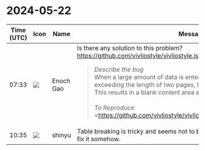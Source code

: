 # 2024-05-22

|Time (UTC)|Icon|Name|Message|
|---|---|---|---|
|07:33|![](https://avatars.slack-edge.com/2024-05-15/7125002848210_421dd36c25f7f0413238_72.jpg)|Enoch Gao|Is there any solution to this problem? <https://github.com/vivliostyle/vivliostyle.js/issues/1326><br><blockquote>*Describe the bug*  <br>When a large amount of data is entered into a 'td' cell within a table, exceeding the length of two pages, the table automatically paginates. This results in a blank content area above the table.<br><br>*To Reproduce*  <br><https://github.com/vivliostyle/vivliostyle.js/files/15281278/table_bug.txt|table_bug.txt>  <br><https://vivliostyle.org/viewer/#src=data:,%3C!DOCTYPE%20html%3E%20%3Chtml%20lang=%22en%22%3E%20%20%20%3Chead%3E%20%20%20%20%20%3Cmeta%20charset=%22UTF-8%22%20/%3E%20%20%20%20%20%3Cmeta%20name=%22viewport%22%20content=%22width=device-width,%20initial-scale=1.0%22%20/%3E%20%20%20%20%20%3Ctitle%3EDocument%3C/title%3E%20%20%20%20%20%3Cstyle%3E%20%20%20%20%20%20%20@page%20%7B%20%20%20%20%20%20%20%20%20size:%20A4;%20%20%20%20%20%20%20%7D%20%20%20%20%20%20%20%20table%20%7B%20%20%20%20%20%20%20%20%20width:%20100%25;%20%20%20%20%20%20%20%20%20border-collapse:%20collapse;%20%20%20%20%20%20%20%7D%20%20%20%20%20%20%20%20td,%20%20%20%20%20%20%20th%20%7B%20%20%20%20%20%20%20%20%20box-decoration-break:%20clone;%20%20%20%20%20%20%20%20%20border:%201px%20solid%20black;%20%20%20%20%20%20%20%7D%20%20%20%20%20%3C/style%3E%20%20%20%3C/head%3E%20%20%20%3Cbody%3E%20%20%20%20%20%3Csection%3E%20%20%20%20%20%20%20%3Cdiv%3Eguide%20guide%20guide%20guide%20guide%3C/div%3E%20%20%20%20%20%20%20%3Ctable%3E%20%20%20%20%20%20%20%20%20%3Cthead%3E%20%20%20%20%20%20%20%20%20%20%20%3Ctr%3E%20%20%20%20%20%20%20%20%20%20%20%20%20%3Cth%3E1%3C/th%3E%20%20%20%20%20%20%20%20%20%20%20%20%20%3Cth%3E2%3C/th%3E%20%20%20%20%20%20%20%20%20%20%20%3C/tr%3E%20%20%20%20%20%20%20%20%20%3C/thead%3E%20%20%20%20%20%20%20%20%20%3Ctbody%3E%20%20%20%20%20%20%20%20%20%20%20%3Ctr%3E%20%20%20%20%20%20%20%20%20%20%20%20%20%3Ctd%3E1%3C/td%3E%20%20%20%20%20%20%20%20%20%20%20%20%20%3Ctd%3E%20%20%20%20%20%20%20%20%20%20%20%20%20%20%20%3Cp%3E%20%20%20%20%20%20%20%20%20%20%20%20%20%20%20%20%20placeholder%20placeholder%20placeholder%20placeholder%20placeholder%20%20%20%20%20%20%20%20%20%20%20%20%20%20%20%20%20placeholder%20placeholder%20placeholder%20placeholder%20placeholder%20%20%20%20%20%20%20%20%20%20%20%20%20%20%20%20%20placeholder%20placeholder%20placeholder%20placeholder%20placeholder%20%20%20%20%20%20%20%20%20%20%20%20%20%20%20%20%20placeholder%20placeholder%20placeholder%20placeholder%20placeholder%20%20%20%20%20%20%20%20%20%20%20%20%20%20%20%20%20placeholder%20placeholder%20placeholder%20placeholder%20placeholder%20%20%20%20%20%20%20%20%20%20%20%20%20%20%20%20%20placeholder%20placeholder%20placeholder%20placeholder%20placeholder%20%20%20%20%20%20%20%20%20%20%20%20%20%20%20%20%20placeholder%20placeholder%20placeholder%20placeholder%20placeholder%20%20%20%20%20%20%20%20%20%20%20%20%20%20%20%20%20placeholder%20placeholder%20placeholder%20placeholder%20placeholder%20%20%20%20%20%20%20%20%20%20%20%20%20%20%20%20%20placeholder%20placeholder%20placeholder%20placeholder%20placeholder%20%20%20%20%20%20%20%20%20%20%20%20%20%20%20%20%20placeholder%20placeholder%20placeholder%20placeholder%20placeholder%20%20%20%20%20%20%20%20%20%20%20%20%20%20%20%20%20placeholder%20placeholder%20placeholder%20placeholder%20placeholder%20%20%20%20%20%20%20%20%20%20%20%20%20%20%20%20%20placeholder%20placeholder%20placeholder%20placeholder%20placeholder%20%20%20%20%20%20%20%20%20%20%20%20%20%20%20%20%20placeholder%20placeholder%20placeholder%20placeholder%20placeholder%20%20%20%20%20%20%20%20%20%20%20%20%20%20%20%20%20placeholder%20placeholder%20placeholder%20placeholder%20placeholder%20%20%20%20%20%20%20%20%20%20%20%20%20%20%20%20%20placeholder%20placeholder%20placeholder%20placeholder%20placeholder%20%20%20%20%20%20%20%20%20%20%20%20%20%20%20%20%20placeholder%20placeholder%20placeholder%20placeholder%20placeholder%20%20%20%20%20%20%20%20%20%20%20%20%20%20%20%20%20placeholder%20placeholder%20placeholder%20placeholder%20placeholder%20%20%20%20%20%20%20%20%20%20%20%20%20%20%20%3C/p%3E%20%20%20%20%20%20%20%20%20%20%20%20%20%20%20%3Cp%3E%20%20%20%20%20%20%20%20%20%20%20%20%20%20%20%20%20placeholder%20placeholder%20placeholder%20placeholder%20placeholder%20%20%20%20%20%20%20%20%20%20%20%20%20%20%20%20%20placeholder%20placeholder%20placeholder%20placeholder%20placeholder%20%20%20%20%20%20%20%20%20%20%20%20%20%20%20%20%20placeholder%20placeholder%20placeholder%20placeholder%20placeholder%20%20%20%20%20%20%20%20%20%20%20%20%20%20%20%20%20placeholder%20placeholder%20placeholder%20placeholder%20placeholder%20%20%20%20%20%20%20%20%20%20%20%20%20%20%20%20%20placeholder%20placeholder%20placeholder%20placeholder%20placeholder%20%20%20%20%20%20%20%20%20%20%20%20%20%20%20%20%20placeholder%20placeholder%20placeholder%20placeholder%20placeholder%20%20%20%20%20%20%20%20%20%20%20%20%20%20%20%20%20placeholder%20placeholder%20placeholder%20placeholder%20placeholder%20%20%20%20%20%20%20%20%20%20%20%20%20%20%20%20%20placeholder%20placeholder%20placeholder%20placeholder%20placeholder%20%20%20%20%20%20%20%20%20%20%20%20%20%20%20%20%20placeholder%20placeholder%20placeholder%20placeholder%20placeholder%20%20%20%20%20%20%20%20%20%20%20%20%20%20%20%20%20placeholder%20placeholder%20placeholder%20placeholder%20placeholder%20%20%20%20%20%20%20%20%20%20%20%20%20%20%20%20%20placeholder%20placeholder%20placeholder%20placeholder%20placeholder%20%20%20%20%20%20%20%20%20%20%20%20%20%20%20%20%20placeholder%20placeholder%20placeholder%20placeholder%20placeholder%20%20%20%20%20%20%20%20%20%20%20%20%20%20%20%20%20placeholder%20placeholder%20placeholder%20placeholder%20placeholder%20%20%20%20%20%20%20%20%20%20%20%20%20%20%20%20%20placeholder%20placeholder%20placeholder%20placeholder%20placeholder%20%20%20%20%20%20%20%20%20%20%20%20%20%20%20%20%20placeholder%20placeholder%20placeholder%20placeholder%20placeholder%20%20%20%20%20%20%20%20%20%20%20%20%20%20%20%20%20placeholder%20placeholder%20placeholder%20placeholder%20placeholder%20%20%20%20%20%20%20%20%20%20%20%20%20%20%20%20%20placeholder%20placeholder%20placeholder%20placeholder%20placeholder%20%20%20%20%20%20%20%20%20%20%20%20%20%20%20%3C/p%3E%20%20%20%20%20%20%20%20%20%20%20%20%20%20%20%3Cp%3E%20%20%20%20%20%20%20%20%20%20%20%20%20%20%20%20%20placeholder%20placeholder%20placeholder%20placeholder%20placeholder%20%20%20%20%20%20%20%20%20%20%20%20%20%20%20%20%20placeholder%20placeholder%20placeholder%20placeholder%20placeholder%20%20%20%20%20%20%20%20%20%20%20%20%20%20%20%20%20placeholder%20placeholder%20placeholder%20placeholder%20placeholder%20%20%20%20%20%20%20%20%20%20%20%20%20%20%20%20%20placeholder%20placeholder%20placeholder%20placeholder%20placeholder%20%20%20%20%20%20%20%20%20%20%20%20%20%20%20%20%20placeholder%20placeholder%20placeholder%20placeholder%20placeholder%20%20%20%20%20%20%20%20%20%20%20%20%20%20%20%20%20placeholder%20placeholder%20placeholder%20placeholder%20placeholder%20%20%20%20%20%20%20%20%20%20%20%20%20%20%20%20%20placeholder%20placeholder%20placeholder%20placeholder%20placeholder%20%20%20%20%20%20%20%20%20%20%20%20%20%20%20%20%20placeholder%20placeholder%20placeholder%20placeholder%20placeholder%20%20%20%20%20%20%20%20%20%20%20%20%20%20%20%20%20placeholder%20placeholder%20placeholder%20placeholder%20placeholder%20%20%20%20%20%20%20%20%20%20%20%20%20%20%20%20%20placeholder%20placeholder%20placeholder%20placeholder%20placeholder%20%20%20%20%20%20%20%20%20%20%20%20%20%20%20%20%20placeholder%20placeholder%20placeholder%20placeholder%20placeholder%20%20%20%20%20%20%20%20%20%20%20%20%20%20%20%20%20placeholder%20placeholder%20placeholder%20placeholder%20placeholder%20%20%20%20%20%20%20%20%20%20%20%20%20%20%20%20%20placeholder%20placeholder%20placeholder%20placeholder%20placeholder%20%20%20%20%20%20%20%20%20%20%20%20%20%20%20%20%20placeholder%20placeholder%20placeholder%20placeholder%20placeholder%20%20%20%20%20%20%20%20%20%20%20%20%20%20%20%20%20placeholder%20placeholder%20placeholder%20placeholder%20placeholder%20%20%20%20%20%20%20%20%20%20%20%20%20%20%20%20%20placeholder%20placeholder%20placeholder%20placeholder%20placeholder%20%20%20%20%20%20%20%20%20%20%20%20%20%20%20%20%20placeholder%…</blockquote>|
|10:35|![](https://avatars.slack-edge.com/2018-04-27/354445776386_e258f5ed5ba887b08668_72.jpg)|shinyu|Table breaking is tricky and seems not to be implemented very well. I will try to fix it somehow.|
